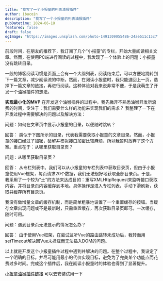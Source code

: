 ```yaml
---
title: "我写了一个小报童的列表油猴插件"
author: ibucoin
description: "我写了一个小报童的列表油猴插件"
pubDatetime: 2024-06-18
featured: false
draft: false
ogImage: "https://images.unsplash.com/photo-1491309055486-24ae511c15c7?q=80&w=2940&auto=format&fit=crop&ixlib=rb-4.0.3&ixid=M3wxMjA3fDB8MHxwaG90by1wYWdlfHx8fGVufDB8fHx8fA%3D%3D"
---
```


前段时间，在朋友的推荐下，我订阅了几个“小报童”的专栏，开始大量阅读相关文章。然而，在使用PC端进行阅读的过程中，我发现了一个体验上的问题：小报童没有跳转目录。

一般的博客阅读习惯是页面上会有一个大纲列表，阅读结束后，可以方便地跳转到下一篇文章，减少阅读流的中断。然而，在阅读小报童时，我只能退回上一页，选择下一篇文章的链接，再进行阅读。这种体验对我来说非常不便，于是我萌生了开发一个油猴插件的想法。

**实现最小化的MVP**
在开发这个油猴插件的过程中，我先撇开不熟悉油猴开发所浪费的时间，专注于：我们需要什么样的功能来实现我们的需求？ 我整理了一下在开发过程中需要解决的问题以及解决方法：

问题：如何在文章页中显示小报童的目录，以便随时跳转？

回答： 类似于下图所示的目录，代表我需要获取小报童的文章目录。然而，小报童的接口经过了加密，破解并模拟接口加密比较麻烦，所以我暂时放弃了这个方案。重点在于：从哪里获取目录页？

问题：从哪里获取目录页？

回答： 从专栏列表中。我们可以从小报童的专栏列表中获取目录页，但由于小报童使用Vue框架，每页请求20个数据，我们无法很好地获取全部目录页。于是，我采用了一个较为“土”的方法来达成目的：重写XMLHttpRequest来监听接口获取内容，并将目录页内容缓存到本地。具体操作是进入专栏列表，手动下滑刷新，获取并缓存所有目录页。

我没有做增量文章的缓存机制，而是简单粗暴地设置了一个重置缓存的按钮。当缓存文章出现问题或不是最新时，只需重置缓存，再次获取目录页即可。一次缓存，随时可用。

问题：遇到目录页无法显示的情况怎么办？

回答： 由于使用Vue框架，在尝试监听Vue的路由跳转未成功后，我转而用setTimeout解决因Vue未挂载而无法插入DOM的问题。

以上就是开发这个小报童插件过程中遇到并解决的问题。在整个过程中，我设定了一个明确的目标，并尽可能用最小的代价实现目标，避免为了完美某个功能点而花费过多时间。完成这个插件后，我在阅读小报童时的体验也得到了显著提升。

[小报童油猴插件链接](https://greasyfork.org/zh-CN/scripts/498214-%E5%B0%8F%E6%8A%A5%E7%AB%A5%E7%9B%AE%E5%BD%95?locale_override=1) 可以去安装试用一下

